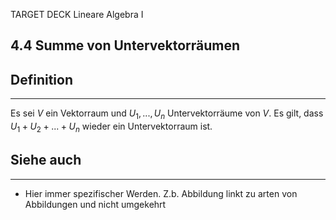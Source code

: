 TARGET DECK
Lineare Algebra I

4.4 Summe von Untervektorräumen
--
## Definition
***
Es sei $V$ ein Vektorraum und $U_1,...,U_n$ Untervektorräume von $V$. Es gilt, dass
$U_1 + U_2 + ... + U_n$ wieder ein Untervektorraum ist.
## Siehe auch
***
* Hier immer spezifischer Werden. Z.b. Abbildung linkt zu arten von Abbildungen und nicht umgekehrt
<!--ID: 1709384076048-->
